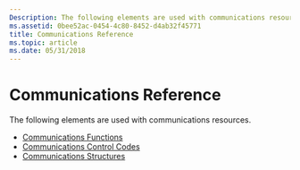 ```yaml
---
Description: The following elements are used with communications resources.
ms.assetid: 0bee52ac-0454-4c80-8452-d4ab32f45771
title: Communications Reference
ms.topic: article
ms.date: 05/31/2018
---
```


# Communications Reference

The following elements are used with communications resources.

-   [Communications Functions](communications-functions.md)
-   [Communications Control Codes](communications-control-codes.md)
-   [Communications Structures](communications-structures.md)

 

 



